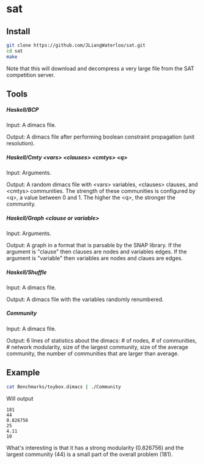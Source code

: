 sat
===

Install
-------
```bash
git clone https://github.com/JLiangWaterloo/sat.git
cd sat
make
```
Note that this will download and decompress a very large file from the SAT competition server.

Tools
-----
##### Haskell/BCP
Input: A dimacs file.

Output: A dimacs file after performing boolean constraint propagation (unit resolution).

##### Haskell/Cmty \<vars> \<clauses> \<cmtys> \<q>
Input: Arguments.

Output: A random dimacs file with \<vars> variables, \<clauses> clauses, and \<cmtys> communities. The strength of these communities is configured by \<q>, a value between 0 and 1. The higher the \<q>, the stronger the community.

##### Haskell/Graph \<clause or variable>
Input: Arguments.

Output: A graph in a format that is parsable by the SNAP library. If the argument is "clause" then clauses are nodes and variables edges. If the argument is "variable" then variables are nodes and claues are edges.

##### Haskell/Shuffle
Input: A dimacs file.

Output: A dimacs file with the variables randomly renumbered.

##### Community
Input: A dimacs file.

Output: 6 lines of statistics about the dimacs: # of nodes, # of communities, # network modularity, size of the largest community, size of the average community, the number of communities that are larger than average.

Example
-------
```bash
cat Benchmarks/toybox.dimacs | ./Community
```
Will output
```
181
44
0.826756
25
4.11
10
```
What's interesting is that it has a strong modularity (0.826756) and the largest community (44) is a small part of the overall problem (181).
